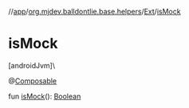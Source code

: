 //[app](../../../index.md)/[org.mjdev.balldontlie.base.helpers](../index.md)/[Ext](index.md)/[isMock](is-mock.md)

# isMock

[androidJvm]\

@[Composable](https://developer.android.com/reference/kotlin/androidx/compose/runtime/Composable.html)

fun [isMock](is-mock.md)(): [Boolean](https://kotlinlang.org/api/latest/jvm/stdlib/kotlin/-boolean/index.html)

